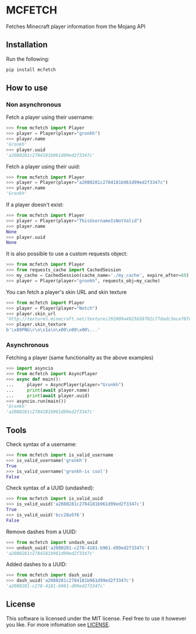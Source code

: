 # MCFETCH

Fetches Minecraft player information from the Mojang API

## Installation

Run the following:

```bash
pip install mcfetch
```

## How to use

### Non asynchronous

Fetch a player using their username:

```python
>>> from mcfetch import Player
>>> player = Player(player="gronkh")
>>> player.name
'Gronkh'
>>> player.uuid
'a2080281c2784181b961d99ed2f3347c'
```

Fetch a player using their uuid:

```python
>>> from mcfetch import Player
>>> player = Player(player="a2080281c2784181b961d99ed2f3347c")
>>> player.name
'Gronkh'
```

If a player doesn't exist:

```python
>>> from mcfetch import Player
>>> player = Player(player="ThisUsernameIsNotValid")
>>> player.name
None
>>> player.uuid
None
```

It is also possible to use a custom requests object:

```python
>>> from mcfetch import Player
>>> from requests_cache import CachedSession
>>> my_cache = CachedSession(cache_name='./my_cache', expire_after=60)
>>> player = Player(player="gronkh", requests_obj=my_cache)
```

You can fetch a player's skin URL and skin texture

```python
>>> from mcfetch import Player
>>> player = Player(player="Notch")
>>> player.skin_url
'http://textures.minecraft.net/texture/292009a4925b58f02c77dadc3ecef07ea4c7472f64e0fdc32ce5522489362680'
>>> player.skin_texture
b'\x89PNG\r\n\x1a\n\x00\x00\x00\...'
```

### Asynchronous

Fetching a player (same functionality as the above examples)

```python
>>> import asyncio
>>> from mcfetch import AsyncPlayer
>>> async def main():
...     player = AsyncPlayer(player="Gronkh")
...     print(await player.name)
...     print(await player.uuid)
>>> asyncio.run(main())
'Gronkh'
'a2080281c2784181b961d99ed2f3347c'
```

## Tools

Check syntax of a username:

```python
>>> from mcfetch import is_valid_username
>>> is_valid_username('gronkh')
True
>>> is_valid_username('gronkh-is cool')
False
```

Check syntax of a UUID (undashed):

```python
>>> from mcfetch import is_valid_uuid
>>> is_valid_uuid('a2080281c2784181b961d99ed2f3347c')
True
>>> is_valid_uuid('bcc28a5f6')
False
```

Remove dashes from a UUID:

```python
>>> from mcfetch import undash_uuid
>>> undash_uuid('a2080281-c278-4181-b961-d99ed2f3347c')
'a2080281c2784181b961d99ed2f3347c'
```

Added dashes to a UUID:

```python
>>> from mcfetch import dash_uuid
>>> dash_uuid('a2080281c2784181b961d99ed2f3347c')
'a2080281-c278-4181-b961-d99ed2f3347c'
```

## License

This software is licensed under the MIT license. Feel free to use it however you like. For more infomation see [LICENSE](https://github.com/oDepleted/mcfetch/blob/master/LICENSE).
